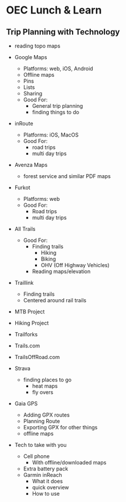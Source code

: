 # OEC Lunch &amp; Learn

## Trip Planning with Technology

- reading topo maps

- Google Maps
  - Platforms: web, iOS, Android
  - Offline maps
  - Pins
  - Lists
  - Sharing
  - Good For:
    - General trip planning
    - finding things to do

- inRoute
  - Platforms: iOS, MacOS
  - Good For:
    - road trips
    - multi day trips

- Avenza Maps
  - forest service and similar PDF maps

- Furkot
  - Platforms: web
  - Good For:
    - Road trips
    - multi day trips

- All Trails
  - Good For:
    - Finding trails
      - Hiking
      - Biking
      - OHV (Off Highway Vehicles)
    - Reading maps/elevation

- Traillink
  - Finding trails
  - Centered around rail trails

- MTB Project

- Hiking Project

- Trailforks

- Trails.com

- TrailsOffRoad.com

- Strava
  - finding places to go
    - heat maps
    - fly overs

- Gaia GPS
  - Adding GPX routes
  - Planning Route
  - Exporting GPX for other things
  - offline maps

- Tech to take with you
  - Cell phone
    - With offline/downloaded maps
  - Extra battery pack
  - Garmin inReach
    - What it does
    - quick overview
    - How to use
